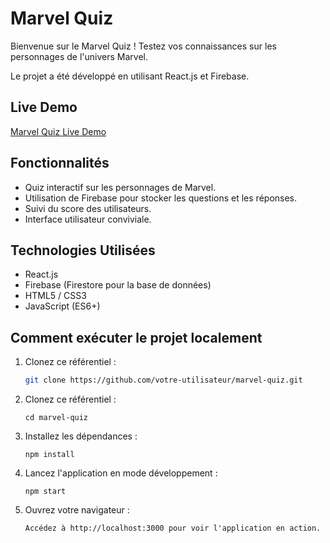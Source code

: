 # Marvel Quiz

Bienvenue sur le Marvel Quiz ! Testez vos connaissances sur les personnages de l'univers Marvel.

Le projet a été développé en utilisant React.js et Firebase.

## Live Demo

[Marvel Quiz Live Demo](https://marvel-quiz-89272.web.app/)

## Fonctionnalités

- Quiz interactif sur les personnages de Marvel.
- Utilisation de Firebase pour stocker les questions et les réponses.
- Suivi du score des utilisateurs.
- Interface utilisateur conviviale.

## Technologies Utilisées

- React.js
- Firebase (Firestore pour la base de données)
- HTML5 / CSS3
- JavaScript (ES6+)

## Comment exécuter le projet localement

1. Clonez ce référentiel :
   
   ```bash
   git clone https://github.com/votre-utilisateur/marvel-quiz.git
3. Clonez ce référentiel :
   
    ```cd marvel-quiz```

4. Installez les dépendances :
   
     ```npm install```

5. Lancez l'application en mode développement :

     ```npm start```
6. Ouvrez votre navigateur :
   
      ```Accédez à http://localhost:3000 pour voir l'application en action.```

